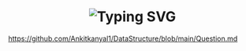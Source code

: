 # <h1 align="center"/>![Typing SVG](https://readme-typing-svg.herokuapp.com?size=25&duration=3000&color=20D2D6&multiline=true&height=100&lines=All+Questions+Which+I+Have+Done+So+Far)<br>
https://github.com/Ankitkanyal1/DataStructure/blob/main/Question.md <br>
